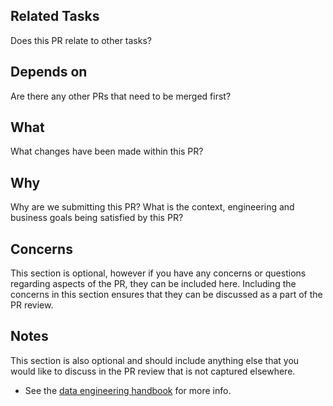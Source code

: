 ## Related Tasks

Does this PR relate to other tasks?

## Depends on

Are there any other PRs that need to be merged first?

## What

What changes have been made within this PR?

## Why

Why are we submitting this PR? What is the context, engineering and business goals being satisfied by this PR?

## Concerns

This section is optional, however if you have any concerns or questions regarding aspects of the PR, they can be included here. Including the concerns in this section ensures that they can be discussed as a part of the PR review.

## Notes
This section is also optional and should include anything else that you would like to discuss in the PR review that is not captured elsewhere.

* See the [data engineering handbook](https://dataengineering.harrisonai.io/pages/source_control.html#anatomy-of-a-pull-request) for more info.
